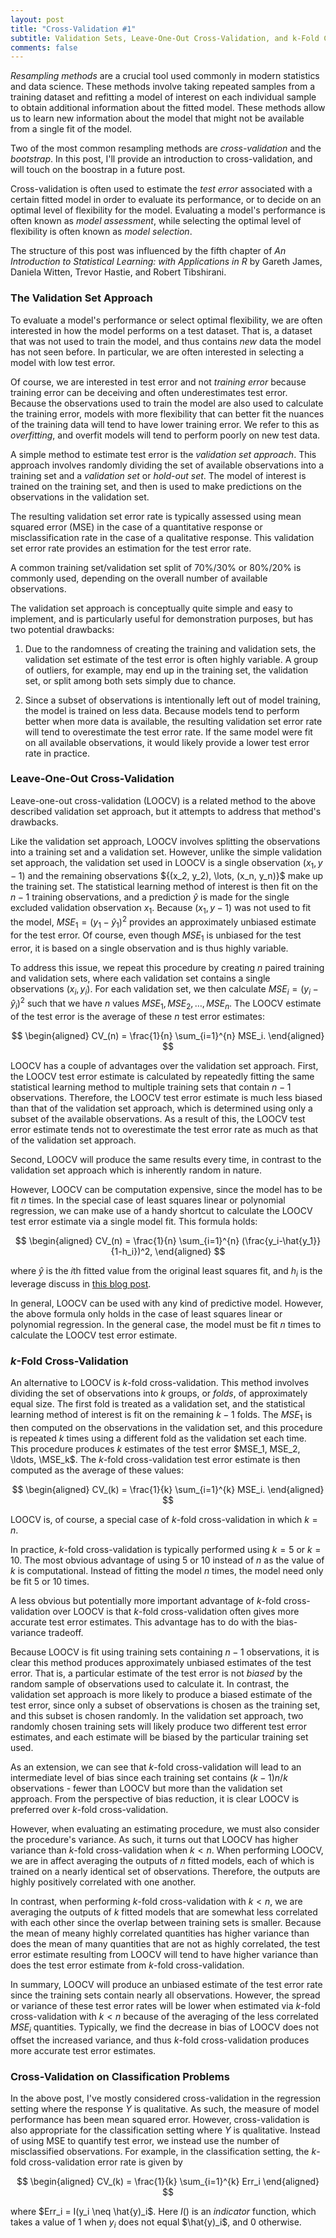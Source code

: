 ```yaml
---
layout: post
title: "Cross-Validation #1"
subtitle: Validation Sets, Leave-One-Out Cross-Validation, and k-Fold Cross-Validation
comments: false
---
```


*Resampling methods* are a crucial tool used commonly in modern statistics and data science.  These methods involve taking repeated samples from a training dataset and refitting a model of interest on each individual sample to obtain additional information about the fitted model.  These methods allow us to learn new information about the model that might not be available from a single fit of the model.

Two of the most common resampling methods are *cross-validation* and the *bootstrap*.  In this post, I'll provide an introduction to cross-validation, and will touch on the boostrap in a future post.

Cross-validation is often used to estimate the *test error* associated with a certain fitted model in order to evaluate its performance, or to decide on an optimal level of flexibility for the model.  Evaluating a model's performance is often known as *model assessment*, while selecting the optimal level of flexibility is often known as *model selection*.

The structure of this post was influenced by the fifth chapter of *An Introduction to Statistical Learning: with Applications in R* by Gareth James, Daniela Witten, Trevor Hastie, and Robert Tibshirani.

### The Validation Set Approach

To evaluate a model's performance or select optimal flexibility, we are often interested in how the model performs on a test dataset.  That is, a dataset that was not used to train the model, and thus contains *new* data the model has not seen before.  In particular, we are often interested in selecting a model with low test error.  

Of course, we are interested in test error and not *training error* because training error can be deceiving and often underestimates test error.  Because the observations used to train the model are also used to calculate the training error, models with more flexibility that can better fit the nuances of the training data will tend to have lower training error.  We refer to this as *overfitting*, and overfit models will tend to perform poorly on new test data. 

A simple method to estimate test error is the *validation set approach*.  This approach involves randomly dividing the set of available observations into a training set and a *validation set* or *hold-out set*.  The model of interest is trained on the training set, and then is used to make predictions on the observations in the validation set. 

The resulting validation set error rate is typically assessed using mean squared error (MSE) in the case of a quantitative response or misclassification rate in the case of a qualitative response.  This validation set error rate provides an estimation for the test error rate.

A common training set/validation set split of 70%/30% or 80%/20% is commonly used, depending on the overall number of available observations.  

The validation set approach is conceptually quite simple and easy to implement, and is particularly useful for demonstration purposes, but has two potential drawbacks:

1. Due to the randomness of creating the training and validation sets, the validation set estimate of the test error is often highly variable.  A group of outliers, for example, may end up in the training set, the validation set, or split among both sets simply due to chance.

2. Since a subset of observations is intentionally left out of model training, the model is trained on less data.  Because models tend to perform better when more data is available, the resulting validation set error rate will tend to overestimate the test error rate.  If the same model were fit on all available observations, it would likely provide a lower test error rate in practice.

### Leave-One-Out Cross-Validation

Leave-one-out cross-validation (LOOCV) is a related method to the above described validation set approach, but it attempts to address that method's drawbacks.

Like the validation set approach, LOOCV involves splitting the observations into a training set and a validation set.  However, unlike the simple validation set approach, the validation set used in LOOCV is a single observation $(x_1, y-1)$ and the remaining observations ${(x_2, y_2), \lots, (x_n, y_n)}$ make up the training set.  The statistical learning method of interest is then fit on the $n-1$ training observations, and a prediction $\hat{y}$ is made for the single excluded validation observation $x_1$.  Because $(x_1, y-1)$ was not used to fit the model, $MSE_1=(y_1 - \hat{y}_1)^2$ provides an approximately unbiased estimate for the test error.  Of course, even though $MSE_1$ is unbiased for the test error, it is based on a single observation and is thus highly variable.

To address this issue, we repeat this procedure by creating $n$ paired training and validation sets, where each validation set contains a single observations $(x_i, y_i)$.  For each validation set, we then calculate $MSE_i=(y_i - \hat{y}_i)^2$ such that we have $n$ values $MSE_1, MSE_2, \ldots, MSE_n$.  The LOOCV estimate of the test error is the average of these $n$ test error estimates:

$$
\begin{aligned} 
CV_(n) = \frac{1}{n} \sum_{i=1}^{n} MSE_i.
\end{aligned}
$$

LOOCV has a couple of advantages over the validation set approach.  First, the LOOCV test error estimate is calculated by repeatedly fitting the same statistical learning method to multiple training sets that contain $n-1$ observations.  Therefore, the LOOCV test error estimate is much less biased than that of the validation set approach, which is determined using only a subset of the available observations.  As a result of this, the LOOCV test error estimate tends not to overestimate the test error rate as much as that of the validation set approach.

Second, LOOCV will produce the same results every time, in contrast to the validation set approach which is inherently random in nature. 

However, LOOCV can be computation expensive, since the model has to be fit $n$ times.  In the special case of least squares linear or polynomial regression, we can make use of a handy shortcut to calculate the LOOCV test error estimate via a single model fit.  This formula holds:

$$
\begin{aligned} 
CV_(n) = \frac{1}{n} \sum_{i=1}^{n} (\frac{y_i-\hat{y_1}}{1-h_i})^2,
\end{aligned}
$$

where $\hat{y}$ is the $i$th fitted value from the original least squares fit, and $h_i$ is the leverage discuss in [this blog post](https://ethanwicker.com/2021-01-19-multiple-linear-regression-004/).

In general, LOOCV can be used with any kind of predictive model.  However, the above formula only holds in the case of least squares linear or polynomial regression.  In the general case, the model must be fit $n$ times to calculate the LOOCV test error estimate.

### $k$-Fold Cross-Validation

An alternative to LOOCV is $k$-fold cross-validation.  This method involves dividing the set of observations into $k$ groups, or *folds*, of approximately equal size.  The first fold is treated as a validation set, and the statistical learning method of interest is fit on the remaining $k-1$ folds.  The $MSE_1$ is then computed on the observations in the validation set, and this procedure is repeated $k$ times using a different fold as the validation set each time.  This procedure produces $k$ estimates of the test error $MSE_1, MSE_2, \ldots, \MSE_k$.  The $k$-fold cross-validation test error estimate is then computed as the average of these values:

$$
\begin{aligned} 
CV_(k) = \frac{1}{k} \sum_{i=1}^{k} MSE_i.
\end{aligned}
$$

LOOCV is, of course, a special case of $k$-fold cross-validation in which $k=n$.

In practice, $k$-fold cross-validation is typically performed using $k=5$ or $k=10$.  The most obvious advantage of using $5$ or $10$ instead of $n$ as the value of $k$ is computational.  Instead of fitting the model $n$ times, the model need only be fit $5$ or $10$ times.

A less obvious but potentially more important advantage of $k$-fold cross-validation over LOOCV is that $k$-fold cross-validation often gives more accurate test error estimates.  This advantage has to do with the bias-variance tradeoff.  

Because LOOCV is fit using training sets containing $n-1$ observations, it is clear this method produces approximately unbiased estimates of the test error.  That is, a particular estimate of the test error is not *biased* by the random sample of observations used to calculate it.  In contrast, the validation set approach is more likely to produce a biased estimate of the test error, since only a subset of observations is chosen as the training set, and this subset is chosen randomly.  In the validation set approach, two randomly chosen training sets will likely produce two different test error estimates, and each estimate will be biased by the particular training set used.

As an extension, we can see that $k$-fold cross-validation will lead to an intermediate level of bias since each training set contains $(k-1)n/k$ observations - fewer than LOOCV but more than the validation set approach.  From the perspective of bias reduction, it is clear LOOCV is preferred over $k$-fold cross-validation.

However, when evaluating an estimating procedure, we must also consider the procedure's variance.  As such, it turns out that LOOCV has higher variance than $k$-fold cross-validation when $k<n$.  When performing LOOCV, we are in affect averaging the outputs of $n$ fitted models, each of which is trained on a nearly identical set of observations.  Therefore, the outputs are highly positively correlated with one another.  

In contrast, when performing $k$-fold cross-validation with $k<n$, we are averaging the outputs of $k$ fitted models that are somewhat less correlated with each other since the overlap between training sets is smaller.  Because the mean of meany highly correlated quantities has higher variance than does the mean of many quantities that are not as highly correlated, the test error estimate resulting from LOOCV will tend to have higher variance than does the test error estimate from $k$-fold cross-validation.

In summary, LOOCV will produce an unbiased estimate of the test error rate since the training sets contain nearly all observations.  However, the spread or variance of these test error rates will be lower when estimated via $k$-fold cross-validation with $k<n$ because of the averaging of the less correlated $MSE_i$ quantities.  Typically, we find the decrease in bias of LOOCV does not offset the increased variance, and thus $k$-fold cross-validation produces more accurate test error estimates.

### Cross-Validation on Classification Problems

In the above post, I've mostly considered cross-validation in the regression setting where the response $Y$ is qualitative.  As such, the measure of model performance has been mean squared error.  However, cross-validation is also appropriate for the classification setting where $Y$ is qualitative.  Instead of using MSE to quantify test error, we instead use the number of misclassified observations.  For example, in the classification setting, the $k$-fold cross-validation error rate is given by

$$
\begin{aligned} 
CV_(k) = \frac{1}{k} \sum_{i=1}^{k} Err_i
\end{aligned}
$$

where $Err_i = I(y_i \neq \hat{y)_i$.  Here $I()$ is an *indicator* function, which takes a value of 1 when $y_i$ does not equal $\hat{y)_i$, and 0 otherwise.
